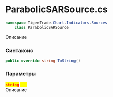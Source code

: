 
# ParabolicSARSource.cs
```csharp
namespace TigerTrade.Chart.Indicators.Sources  
    class ParabolicSARSource
```

Описание

### Синтаксис
```csharp
public override string ToString()
```

### Параметры
<mark style="color:red;">**`string`**</mark> <mark style="color:yellow;">`new`</mark>  
 Описание  
  

                    
                    